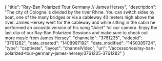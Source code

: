 {
    "title": "Ray-Ban Polarized Tour Germany \/\/ James Hersey",
    "description": "The city of Cologne is divided by the river Rhine. You can switch sides by boat, one of the many bridges or via a cableway 40 meters high above the river. James Hersey went for the cableway and while sitting in the cabin he performed an acoustic version of his song \"Juliet\" for our camera. Enjoy the last clip of our Ray-Ban Polarized Sessions and make sure to check out more music from James Hersey",
    "channelid": "3761235",
    "videoid": "3761282",
    "date_created": "1408997192",
    "date_modified": "1450385724",
    "type": "captivate",
    "layout": "channelVideo",
    "url": "\/accessories\/ray-ban-polarized-tour-germany-james-hersey\/3761235-3761282"
}